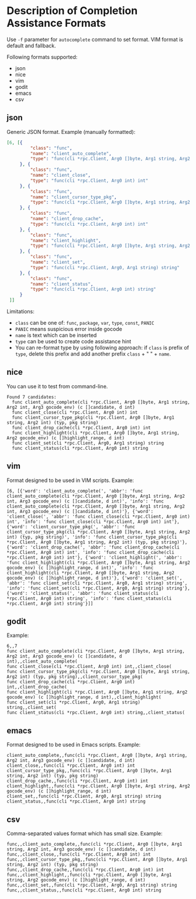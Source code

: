 
# Description of Completion Assistance Formats #

Use `-f` parameter for `autocomplete` command to set format. VIM format is default and fallback.

Following formats supported:
* json
* nice
* vim
* godit
* emacs
* csv

## json ###
Generic JSON format. Example (manually formatted):
```json
[6, [{
		 "class": "func",
		 "name": "client_auto_complete",
		 "type": "func(cli *rpc.Client, Arg0 []byte, Arg1 string, Arg2 int, Arg3 gocode_env) (c []candidate, d int)"
	 }, {
		 "class": "func",
		 "name": "client_close",
		 "type": "func(cli *rpc.Client, Arg0 int) int"
	 }, {
		 "class": "func",
		 "name": "client_cursor_type_pkg",
		 "type": "func(cli *rpc.Client, Arg0 []byte, Arg1 string, Arg2 int) (typ, pkg string)"
	 }, {
		 "class": "func",
		 "name": "client_drop_cache",
		 "type": "func(cli *rpc.Client, Arg0 int) int"
	 }, {
		 "class": "func",
		 "name": "client_highlight",
		 "type": "func(cli *rpc.Client, Arg0 []byte, Arg1 string, Arg2 gocode_env) (c []highlight_range, d int)"
	 }, {
		 "class": "func",
		 "name": "client_set",
		 "type": "func(cli *rpc.Client, Arg0, Arg1 string) string"
	 }, {
		 "class": "func",
		 "name": "client_status",
		 "type": "func(cli *rpc.Client, Arg0 int) string"
	 }
 ]]
```
Limitations:
* `class` can be one of: `func`, `package`, `var`, `type`, `const`, `PANIC`
* `PANIC` means suspicious error inside gocode
* `name` is text which can be inserted
* `type` can be used to create code assistance hint
* You can re-format type by using following approach: if `class` is prefix of `type`, delete this prefix and add another prefix `class` + " " + `name`.

## nice ##
You can use it to test from command-line.
```
Found 7 candidates:
  func client_auto_complete(cli *rpc.Client, Arg0 []byte, Arg1 string, Arg2 int, Arg3 gocode_env) (c []candidate, d int)
  func client_close(cli *rpc.Client, Arg0 int) int
  func client_cursor_type_pkg(cli *rpc.Client, Arg0 []byte, Arg1 string, Arg2 int) (typ, pkg string)
  func client_drop_cache(cli *rpc.Client, Arg0 int) int
  func client_highlight(cli *rpc.Client, Arg0 []byte, Arg1 string, Arg2 gocode_env) (c []highlight_range, d int)
  func client_set(cli *rpc.Client, Arg0, Arg1 string) string
  func client_status(cli *rpc.Client, Arg0 int) string
```

## vim ##
Format designed to be used in VIM scripts. Example:
```
[6, [{'word': 'client_auto_complete(', 'abbr': 'func client_auto_complete(cli *rpc.Client, Arg0 []byte, Arg1 string, Arg2 int, Arg3 gocode_env) (c []candidate, d int)', 'info': 'func client_auto_complete(cli *rpc.Client, Arg0 []byte, Arg1 string, Arg2 int, Arg3 gocode_env) (c []candidate, d int)'}, {'word': 'client_close(', 'abbr': 'func client_close(cli *rpc.Client, Arg0 int) int', 'info': 'func client_close(cli *rpc.Client, Arg0 int) int'}, {'word': 'client_cursor_type_pkg(', 'abbr': 'func client_cursor_type_pkg(cli *rpc.Client, Arg0 []byte, Arg1 string, Arg2 int) (typ, pkg string)', 'info': 'func client_cursor_type_pkg(cli *rpc.Client, Arg0 []byte, Arg1 string, Arg2 int) (typ, pkg string)'}, {'word': 'client_drop_cache(', 'abbr': 'func client_drop_cache(cli *rpc.Client, Arg0 int) int', 'info': 'func client_drop_cache(cli *rpc.Client, Arg0 int) int'}, {'word': 'client_highlight(', 'abbr': 'func client_highlight(cli *rpc.Client, Arg0 []byte, Arg1 string, Arg2 gocode_env) (c []highlight_range, d int)', 'info': 'func client_highlight(cli *rpc.Client, Arg0 []byte, Arg1 string, Arg2 gocode_env) (c []highlight_range, d int)'}, {'word': 'client_set(', 'abbr': 'func client_set(cli *rpc.Client, Arg0, Arg1 string) string', 'info': 'func client_set(cli *rpc.Client, Arg0, Arg1 string) string'}, {'word': 'client_status(', 'abbr': 'func client_status(cli *rpc.Client, Arg0 int) string', 'info': 'func client_status(cli *rpc.Client, Arg0 int) string'}]]
```

## godit ##
Example:
```
6,,7
func client_auto_complete(cli *rpc.Client, Arg0 []byte, Arg1 string, Arg2 int, Arg3 gocode_env) (c []candidate, d int),,client_auto_complete(
func client_close(cli *rpc.Client, Arg0 int) int,,client_close(
func client_cursor_type_pkg(cli *rpc.Client, Arg0 []byte, Arg1 string, Arg2 int) (typ, pkg string),,client_cursor_type_pkg(
func client_drop_cache(cli *rpc.Client, Arg0 int) int,,client_drop_cache(
func client_highlight(cli *rpc.Client, Arg0 []byte, Arg1 string, Arg2 gocode_env) (c []highlight_range, d int),,client_highlight(
func client_set(cli *rpc.Client, Arg0, Arg1 string) string,,client_set(
func client_status(cli *rpc.Client, Arg0 int) string,,client_status(
```

## emacs ##
Format designed to be used in Emacs scripts. Example:
```
client_auto_complete,,func(cli *rpc.Client, Arg0 []byte, Arg1 string, Arg2 int, Arg3 gocode_env) (c []candidate, d int)
client_close,,func(cli *rpc.Client, Arg0 int) int
client_cursor_type_pkg,,func(cli *rpc.Client, Arg0 []byte, Arg1 string, Arg2 int) (typ, pkg string)
client_drop_cache,,func(cli *rpc.Client, Arg0 int) int
client_highlight,,func(cli *rpc.Client, Arg0 []byte, Arg1 string, Arg2 gocode_env) (c []highlight_range, d int)
client_set,,func(cli *rpc.Client, Arg0, Arg1 string) string
client_status,,func(cli *rpc.Client, Arg0 int) string
```

## csv ##
Comma-separated values format which has small size. Example:
```csv
func,,client_auto_complete,,func(cli *rpc.Client, Arg0 []byte, Arg1 string, Arg2 int, Arg3 gocode_env) (c []candidate, d int)
func,,client_close,,func(cli *rpc.Client, Arg0 int) int
func,,client_cursor_type_pkg,,func(cli *rpc.Client, Arg0 []byte, Arg1 string, Arg2 int) (typ, pkg string)
func,,client_drop_cache,,func(cli *rpc.Client, Arg0 int) int
func,,client_highlight,,func(cli *rpc.Client, Arg0 []byte, Arg1 string, Arg2 gocode_env) (c []highlight_range, d int)
func,,client_set,,func(cli *rpc.Client, Arg0, Arg1 string) string
func,,client_status,,func(cli *rpc.Client, Arg0 int) string
```
